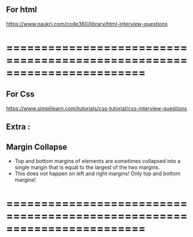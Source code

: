 

## For html 

https://www.naukri.com/code360/library/html-interview-questions 

========================================================================
========================================================================


## For Css

https://www.simplilearn.com/tutorials/css-tutorial/css-interview-questions  

## Extra : 

## Margin Collapse
- Top and bottom margins of elements are sometimes collapsed into a single margin that is equal to the largest of the two margins.
- This does not happen on left and right margins! Only top and bottom margins!

========================================================================
========================================================================
